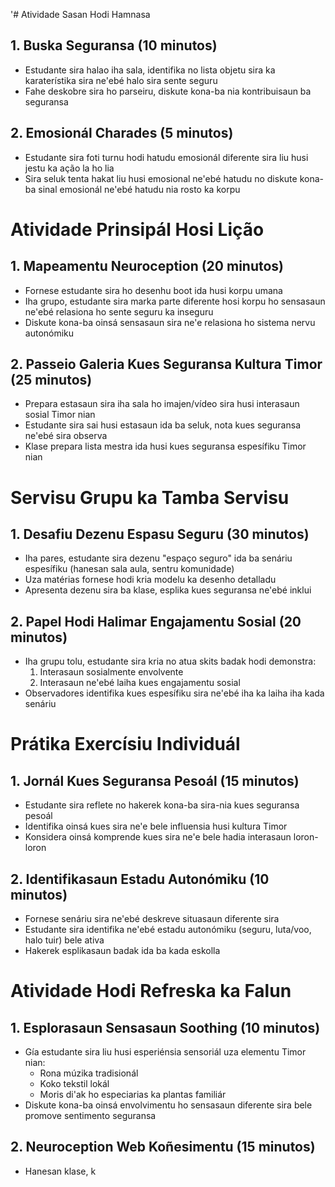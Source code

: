 '# Atividade Sasan Hodi Hamnasa

## 1. Buska Seguransa (10 minutos)
- Estudante sira halao iha sala, identifika no lista objetu sira ka karaterístika sira ne'ebé halo sira sente seguru
- Fahe deskobre sira ho parseiru, diskute kona-ba nia kontribuisaun ba seguransa

## 2. Emosionál Charades (5 minutos)
- Estudante sira foti turnu hodi hatudu emosionál diferente sira liu husi jestu ka ação la ho lia
- Sira seluk tenta hakat liu husi emosional ne'ebé hatudu no diskute kona-ba sinal emosionál ne'ebé hatudu nia rosto ka korpu

# Atividade Prinsipál Hosi Lição

## 1. Mapeamentu Neuroception (20 minutos)
- Fornese estudante sira ho desenhu boot ida husi korpu umana
- Iha grupo, estudante sira marka parte diferente hosi korpu ho sensasaun ne'ebé relasiona ho sente seguru ka inseguru
- Diskute kona-ba oinsá sensasaun sira ne'e relasiona ho sistema nervu autonómiku

## 2. Passeio Galeria Kues Seguransa Kultura Timor (25 minutos)
- Prepara estasaun sira iha sala ho imajen/vídeo sira husi interasaun sosial Timor nian
- Estudante sira sai husi estasaun ida ba seluk, nota kues seguransa ne'ebé sira observa
- Klase prepara lista mestra ida husi kues seguransa espesífiku Timor nian

# Servisu Grupu ka Tamba Servisu

## 1. Desafiu Dezenu Espasu Seguru (30 minutos)
- Iha pares, estudante sira dezenu "espaço seguro" ida ba senáriu espesífiku (hanesan sala aula, sentru komunidade)
- Uza matérias fornese hodi kria modelu ka desenho detalladu 
- Apresenta dezenu sira ba klase, esplika kues seguransa ne'ebé inklui

## 2. Papel Hodi Halimar Engajamentu Sosial (20 minutos)
- Iha grupu tolu, estudante sira kria no atua skits badak hodi demonstra: 
  1. Interasaun sosialmente envolvente
  2. Interasaun ne'ebé laiha kues engajamentu sosial
- Observadores identifika kues espesífiku sira ne'ebé iha ka laiha iha kada senáriu

# Prátika Exercísiu Individuál

## 1. Jornál Kues Seguransa Pesoál (15 minutos)
- Estudante sira reflete no hakerek kona-ba sira-nia kues seguransa pesoál
- Identifika oinsá kues sira ne'e bele influensia husi kultura Timor
- Konsidera oinsá komprende kues sira ne'e bele hadia interasaun loron-loron

## 2. Identifikasaun Estadu Autonómiku (10 minutos)
- Fornese senáriu sira ne'ebé deskreve situasaun diferente sira
- Estudante sira identifika ne'ebé estadu autonómiku (seguru, luta/voo, halo tuir) bele ativa
- Hakerek esplikasaun badak ida ba kada eskolla

# Atividade Hodi Refreska ka Falun

## 1. Esplorasaun Sensasaun Soothing (10 minutos)
- Gía estudante sira liu husi esperiénsia sensoriál uza elementu Timor nian:
  - Rona múzika tradisionál
  - Koko tekstil lokál
  - Moris di'ak ho especiarias ka plantas familiár
- Diskute kona-ba oinsá envolvimentu ho sensasaun diferente sira bele promove sentimento seguransa

## 2. Neuroception Web Koñesimentu (15 minutos)
- Hanesan klase, k